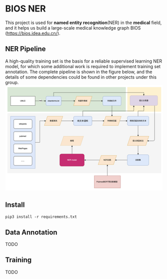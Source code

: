 # BIOS NER
This project is used for **named entity recognition**(NER) in the **medical** field, and it helps us build a large-scale medical knowledge graph BIOS (https://bios.idea.edu.cn/).



## NER Pipeline
A high-quality training set is the basis for a reliable supervised learning NER model, for which some additional work is required to implement training set annotation. The complete pipeline is shown in the figure below, and the details of some dependencies could be found in other projects under this group.
![flowchart of ner pipeline](./doc/ner_pipeline_20220116.png)

## Install

```commandline
pip3 install -r requirements.txt
```
## Data Annotation
TODO
## Training
TODO
